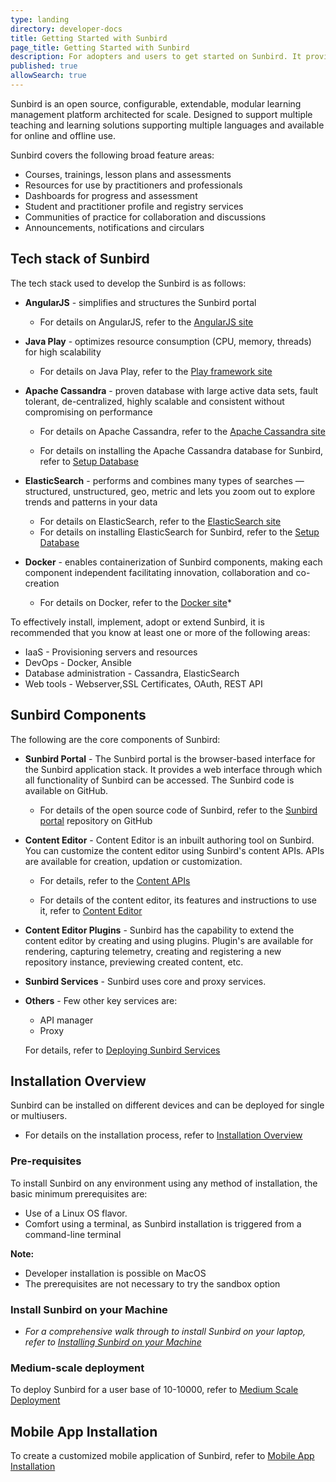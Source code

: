 ```yaml
---
type: landing
directory: developer-docs
title: Getting Started with Sunbird
page_title: Getting Started with Sunbird
description: For adopters and users to get started on Sunbird. It provides an overview and links to Sunbird's tech stack, components and installation procedures.
published: true
allowSearch: true
---
```


Sunbird is an open source, configurable, extendable, modular learning management platform architected for scale. Designed to support multiple teaching and learning solutions supporting multiple languages and available for online and offline use.

Sunbird covers the following broad feature areas:

- Courses, trainings, lesson plans and assessments
- Resources for use by practitioners and professionals
- Dashboards for progress and assessment
- Student and practitioner profile and registry services
- Communities of practice for collaboration and discussions
- Announcements, notifications and circulars

## Tech stack of Sunbird

The tech stack used to develop the Sunbird is as follows:

- **AngularJS** - simplifies and structures the Sunbird portal

  - For details on AngularJS, refer to the [AngularJS site](https://angularjs.org/)
  
- **Java Play** - optimizes resource consumption (CPU, memory, threads) for high scalability

  - For details on Java Play, refer to the [Play framework site](https://playframework.com)
  
- **Apache Cassandra** - proven database with large active data sets, fault tolerant, de-centralized, highly scalable and consistent without compromising on performance

  - For details on Apache Cassandra, refer to the [Apache Cassandra site](http://cassandra.apache.org)

  - For details on installing the Apache Cassandra database for Sunbird, refer to [Setup Database](http://www.sunbird.org/developer-docs/installation/setup_db)

- **ElasticSearch** - performs and combines many types of searches — structured, unstructured, geo, metric and lets you zoom out to explore trends and patterns in your data

  - For details on ElasticSearch, refer to the [ElasticSearch site](http://www.elastic.co/products/elasticsearch)
  - For details on installing ElasticSearch for Sunbird, refer to the [Setup Database](http://www.sunbird.org/developer-docs/installation/setup_db) 

- **Docker** - enables containerization of Sunbird components, making each component independent facilitating innovation, collaboration and co-creation
  - For details on Docker, refer to the [Docker site](https://www.docker.com/what-docker)*

To effectively install, implement, adopt or extend Sunbird, it is recommended that you know at least one or more of the following areas:

- IaaS - Provisioning servers and resources
- DevOps - Docker, Ansible
- Database administration - Cassandra, ElasticSearch
- Web tools - Webserver,SSL Certificates, OAuth, REST API

## Sunbird Components

The following are the core components of Sunbird:

- **Sunbird Portal**  -  The Sunbird portal is the browser-based interface for the Sunbird application stack. It provides a web interface through which all functionality of Sunbird can be accessed. The Sunbird code is available on GitHub.

  - For details of the open source code of Sunbird, refer to the [Sunbird portal](https://github.com/project-sunbird/sunbird-portal) repository on GitHub

- **Content Editor** - Content Editor is an inbuilt authoring tool on Sunbird. You can customize the content editor using Sunbird's content APIs. APIs are available for creation, updation or customization.

  - For details, refer to the [Content APIs](http://www.sunbird.org/apis/content)

  - For details of the content editor, its features and instructions to use it, refer to [Content Editor](http://www.sunbird.org/features-documentation/contenteditor)

- **Content Editor Plugins**  - Sunbird has the capability to extend the content editor by creating and using plugins. Plugin's are available for rendering, capturing telemetry, creating and registering a new repository instance, previewing created content, etc.

- **Sunbird Services** - Sunbird uses core and proxy services.

- **Others** - Few other key services are:

  - API manager
  - Proxy
 
  For details, refer to [Deploying Sunbird Services](http://www.sunbird.org/developer-docs/installation/deploy_sb_services/)
## Installation Overview

Sunbird can be installed on different devices and can be deployed for single or multiusers.

  - For details on the installation process, refer to [Installation Overview](http://www.sunbird.org/developer-docs/installation/)

### Pre-requisites

To install Sunbird on any environment using any method of installation, the basic minimum prerequisites are:

  - Use of a Linux OS flavor.
  - Comfort using a terminal, as Sunbird installation is triggered from a command-line terminal

**Note:**

  - Developer installation is possible on MacOS
  - The prerequisites are not necessary to try the sandbox option

### Install Sunbird on your Machine

  - *For a comprehensive walk through to install Sunbird on your laptop, refer to [Installing Sunbird on your Machine](http://www.sunbird.org/developer-docs/installation/installing_sunbirdon_machine/)*

### Medium-scale deployment

To deploy Sunbird for a user base of 10-10000, refer to [Medium Scale Deployment](http://www.sunbird.org/developer-docs/installation/medium_scale_deploy/)

## Mobile App Installation

To create a customized mobile application of Sunbird, refer to [Mobile App Installation](http://www.sunbird.org/developer-docs/installation/install_mobile_setup)
